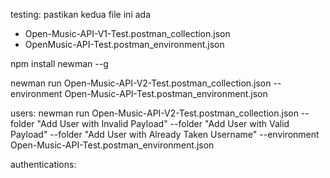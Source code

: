 testing: pastikan kedua file ini ada

- Open-Music-API-V1-Test.postman_collection.json
- OpenMusic-API-Test.postman_environment.json

npm install newman --g

newman run Open-Music-API-V2-Test.postman_collection.json --environment Open-Music-API-Test.postman_environment.json

users:
newman run Open-Music-API-V2-Test.postman_collection.json --folder "Add User with Invalid Payload" --folder "Add User with Valid Payload" --folder "Add User with Already Taken Username" --environment Open-Music-API-Test.postman_environment.json

authentications:
